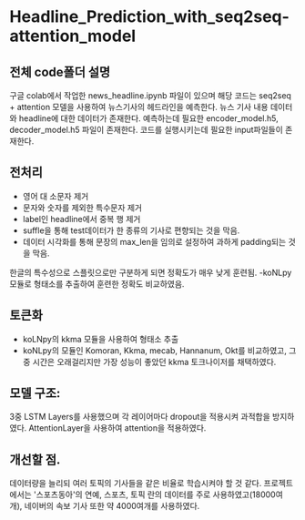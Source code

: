 # Headline_Prediction_with_seq2seq-attention_model
## 전체 code폴더 설명
구글 colab에서 작업한 news_headline.ipynb 파일이 있으며 해당 코드는
seq2seq + attention 모델을 사용하여 뉴스기사의 헤드라인을 예측한다.
뉴스 기사 내용 데이터와 headline에 대한 데이터가 존재한다.
예측하는데 필요한 encoder_model.h5, decoder_model.h5 파일이 존재한다.
코드를 실행시키는데 필요한 input파일들이 존재한다.


## 전처리
- 영어 대 소문자 제거
- 문자와 숫자를 제외한 특수문자 제거
- label인 headline에서 중복 행 제거
- suffle을 통해 test데이터가 한 종류의 기사로 편향되는 것을 막음.
- 데이터 시각화를 통해 문장의 max_len을 임의로 설정하여 과하게 padding되는 것을 막음.

한글의 특수성으로 스플릿으로만 구분하게 되면 정확도가 매우 낮게 훈련됨.
-koNLpy모듈로 형태소를 추출하여 훈련한 정확도 비교하였음.

## 토큰화
- koLNpy의 kkma 모듈을 사용하여 형태소 추출
- koNLpy의 모듈인 Komoran, Kkma, mecab, Hannanum, Okt를 비교하였고, 그 중 시간은 오래걸리지만
가장 성능이 좋았던 kkma 토크나이저를 채택하였다.

## 모델 구조:
3중 LSTM Layers를 사용했으며 각 레이어마다 dropout을 적용시켜 과적합을 방지하였다.
AttentionLayer을 사용하여 attention을 적용하였다.


## 개선할 점.
데이터량을 늘리되 여러 토픽의 기사들을 같은 비율로 학습시켜야 할 것 같다. 
프로젝트에서는 '스포츠동아'의 연예, 스포츠, 토픽 란의 데이터를 주로 사용하였고(18000여 개), 네이버의 속보 기사 또한 약 4000여개를 사용하였다.


